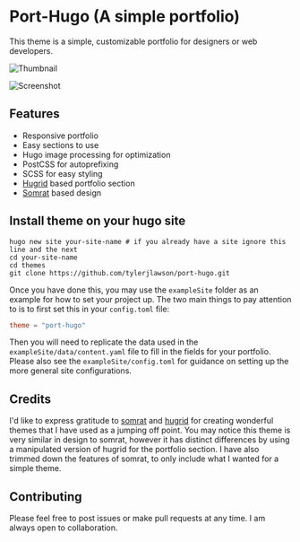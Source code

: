 # Port-Hugo (A simple portfolio)

This theme is a simple, customizable portfolio for designers or web developers.

![Thumbnail](https://raw.githubusercontent.com/tylerjlawson/port-hugo/master/images/tn.png)

![Screenshot](https://raw.githubusercontent.com/tylerjlawson/port-hugo/master/images/screenshot.png)

## Features

- Responsive portfolio
- Easy sections to use
- Hugo image processing for optimization
- PostCSS for autoprefixing
- SCSS for easy styling
- [Hugrid](https://github.com/aerohub/hugrid) based portfolio section
- [Somrat](https://github.com/somratpro/somrat) based design

## Install theme on your hugo site

```
hugo new site your-site-name # if you already have a site ignore this line and the next
cd your-site-name
cd themes
git clone https://github.com/tylerjlawson/port-hugo.git
```

Once you have done this, you may use the `exampleSite` folder as an example for how to set your project up. The two main things to pay attention to is to first set this in your `config.toml` file:

```toml
theme = "port-hugo"
```

Then you will need to replicate the data used in the `exampleSite/data/content.yaml` file to fill in the fields for your portfolio. Please also see the `exampleSite/config.toml` for guidance on setting up the more general site configurations.

## Credits

I'd like to express gratitude to [somrat](https://github.com/somratpro/somrat) and [hugrid](https://github.com/aerohub/hugrid) for creating wonderful themes that I have used as a jumping off point. You may notice this theme is very similar in design to somrat, however it has distinct differences by using a manipulated version of hugrid for the portfolio section. I have also trimmed down the features of somrat, to only include what I wanted for a simple theme.

## Contributing

Please feel free to post issues or make pull requests at any time. I am always open to collaboration.
